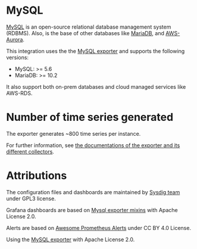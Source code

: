 # MySQL
[MySQL](https://dev.mysql.com) is an open-source relational database management system (RDBMS). Also, is the base of other databases like [MariaDB](https://mariadb.org/), and [AWS-Aurora](https://aws.amazon.com/rds/aurora/).

This integration uses the the [MySQL exporter](https://github.com/prometheus/mysqld_exporter) and supports the following versions:
- MySQL: >= 5.6
- MariaDB: >= 10.2

It also support both on-prem databases and cloud managed services like AWS-RDS.


# Number of time series generated
The exporter generates ~800 time series per instance.

For further information, see [the documentations of the exporter and its different collectors](https://github.com/prometheus/mysqld_exporter).

# Attributions
The configuration files and dashboards are maintained by [Sysdig team](https://sysdig.com/) under GPL3 license.

Grafana dashboards are based on [Mysql exporter mixins](https://github.com/prometheus/mysqld_exporter) with Apache License 2.0.

Alerts are based on [Awesome Prometheus Alerts](https://github.com/samber/awesome-prometheus-alerts) under CC BY 4.0 License.

Using the [MySQL exporter](https://github.com/prometheus/mysqld_exporter) with Apache License 2.0.
